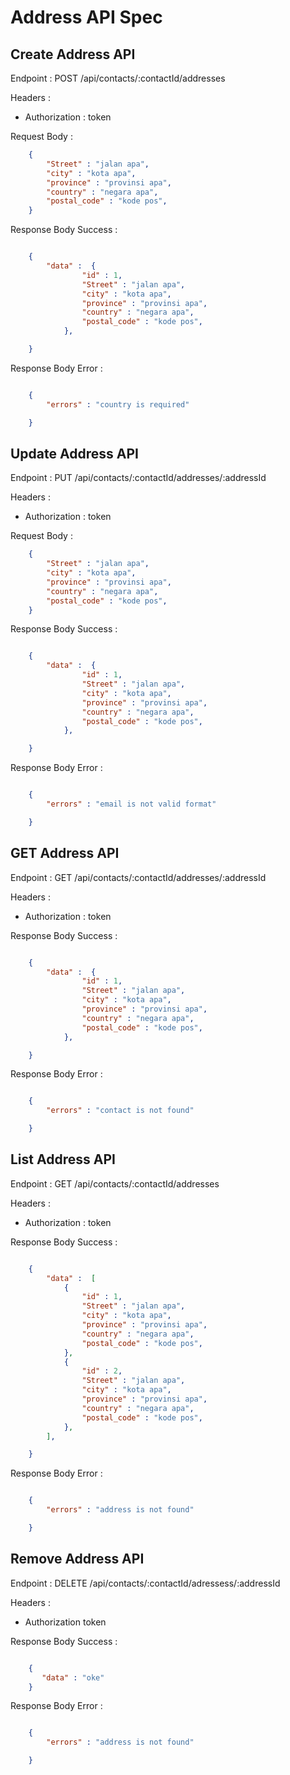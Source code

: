 # Address API Spec

## Create Address API

Endpoint :  POST /api/contacts/:contactId/addresses 

Headers : 
- Authorization : token

Request Body : 
```json
    {
        "Street" : "jalan apa",
        "city" : "kota apa",
        "province" : "provinsi apa",
        "country" : "negara apa",
        "postal_code" : "kode pos",
    }

```

Response Body Success :

```json

    {
        "data" :  {
                "id" : 1,
                "Street" : "jalan apa",
                "city" : "kota apa",
                "province" : "provinsi apa",
                "country" : "negara apa",
                "postal_code" : "kode pos",
            },

    }
```

Response Body Error :

```json

    {
        "errors" : "country is required"

    }
```

 
## Update Address API

Endpoint :  PUT /api/contacts/:contactId/addresses/:addressId

Headers : 
- Authorization : token

Request Body : 
```json
    {
        "Street" : "jalan apa",
        "city" : "kota apa",
        "province" : "provinsi apa",
        "country" : "negara apa",
        "postal_code" : "kode pos",
    }


```

Response Body Success :

```json

    {
        "data" :  {
                "id" : 1,
                "Street" : "jalan apa",
                "city" : "kota apa",
                "province" : "provinsi apa",
                "country" : "negara apa",
                "postal_code" : "kode pos",
            },

    }
```

Response Body Error :

```json

    {
        "errors" : "email is not valid format"

    }
```

## GET Address API
Endpoint :  GET /api/contacts/:contactId/addresses/:addressId 

Headers : 
- Authorization : token


Response Body Success :

```json

    {
        "data" :  {
                "id" : 1,
                "Street" : "jalan apa",
                "city" : "kota apa",
                "province" : "provinsi apa",
                "country" : "negara apa",
                "postal_code" : "kode pos",
            },

    }
```

Response Body Error :

```json

    {
        "errors" : "contact is not found"

    }
```



## List Address API

Endpoint :  GET /api/contacts/:contactId/addresses

Headers : 
- Authorization : token



Response Body Success :

```json

    {
        "data" :  [
            {
                "id" : 1,
                "Street" : "jalan apa",
                "city" : "kota apa",
                "province" : "provinsi apa",
                "country" : "negara apa",
                "postal_code" : "kode pos",
            },
            {
                "id" : 2,
                "Street" : "jalan apa",
                "city" : "kota apa",
                "province" : "provinsi apa",
                "country" : "negara apa",
                "postal_code" : "kode pos",
            },
        ],

    }
```

Response Body Error :

```json

    {
        "errors" : "address is not found"

    }
```

## Remove Address API

Endpoint :  DELETE /api/contacts/:contactId/adressess/:addressId

Headers :
- Authorization token


Response Body Success :

```json

    {
       "data" : "oke"
    }
```

Response Body Error :

```json

    {
        "errors" : "address is not found"

    }
```